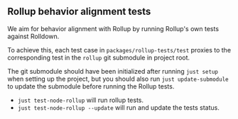 ## Rollup behavior alignment tests

We aim for behavior alignment with Rollup by running Rollup's own tests against Rolldown.

To achieve this, each test case in `packages/rollup-tests/test` proxies to the corresponding test in the `rollup` git submodule in project root.

The git submodule should have been initialized after running `just setup` when setting up the project, but you should also run `just update-submodule` to update the submodule before running the Rollup tests.


- `just test-node-rollup` will run rollup tests.
- `just test-node-rollup --update` will run and update the tests status.
